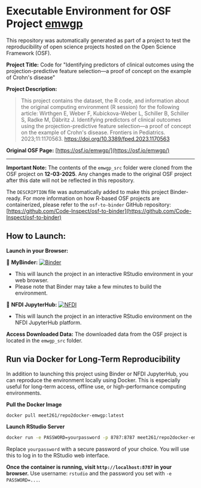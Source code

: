 # Executable Environment for OSF Project [emwgp](https://osf.io/emwgp/)

This repository was automatically generated as part of a project to test the reproducibility of open science projects hosted on the Open Science Framework (OSF).

**Project Title:** Code for "Identifying predictors of clinical outcomes using the projection-predictive feature selection—a proof of concept on the example of Crohn's disease"

**Project Description:**
> This project contains the dataset, the R code, and information about the original computing environment (R session) for the following article:
Wirthgen E, Weber F, Kubickova-Weber L, Schiller B, Schiller S, Radke M, Däbritz J. Identifying predictors of clinical outcomes using the projection-predictive feature selection—a proof of concept on the example of Crohn's disease. Frontiers in Pediatrics. 2023;11:1170563. https://doi.org/10.3389/fped.2023.1170563

**Original OSF Page:** [https://osf.io/emwgp/](https://osf.io/emwgp/)

---

**Important Note:** The contents of the `emwgp_src` folder were cloned from the OSF project on **12-03-2025**. Any changes made to the original OSF project after this date will not be reflected in this repository.

The `DESCRIPTION` file was automatically added to make this project Binder-ready. For more information on how R-based OSF projects are containerized, please refer to the `osf-to-binder` GitHub repository: [https://github.com/Code-Inspect/osf-to-binder](https://github.com/Code-Inspect/osf-to-binder)

## How to Launch:

**Launch in your Browser:**

🚀 **MyBinder:** [![Binder](https://mybinder.org/badge_logo.svg)](https://mybinder.org/v2/gh/code-inspect-binder/osf_emwgp/HEAD?urlpath=rstudio)

   * This will launch the project in an interactive RStudio environment in your web browser.
   * Please note that Binder may take a few minutes to build the environment.

🚀 **NFDI JupyterHub:** [![NFDI](https://nfdi-jupyter.de/images/nfdi_badge.svg)](https://hub.nfdi-jupyter.de/r2d/gh/code-inspect-binder/osf_emwgp/HEAD?urlpath=rstudio)

   * This will launch the project in an interactive RStudio environment on the NFDI JupyterHub platform.

**Access Downloaded Data:**
The downloaded data from the OSF project is located in the `emwgp_src` folder.

## Run via Docker for Long-Term Reproducibility

In addition to launching this project using Binder or NFDI JupyterHub, you can reproduce the environment locally using Docker. This is especially useful for long-term access, offline use, or high-performance computing environments.

**Pull the Docker Image**

```bash
docker pull meet261/repo2docker-emwgp:latest
```

**Launch RStudio Server**

```bash
docker run -e PASSWORD=yourpassword -p 8787:8787 meet261/repo2docker-emwgp
```
Replace `yourpassword` with a secure password of your choice. You will use this to log in to the RStudio web interface.

**Once the container is running, visit `http://localhost:8787` in your browser.**
Use username: `rstudio` and the password you set with `-e PASSWORD=...`.
